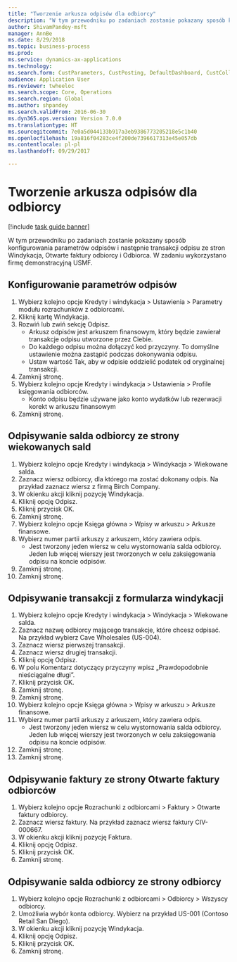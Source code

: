 ```yaml
--- 
title: "Tworzenie arkusza odpisów dla odbiorcy"
description: "W tym przewodniku po zadaniach zostanie pokazany sposób konfigurowania parametrów odpisów i następnie transakcji odpisu ze stron Windykacja, Otwarte faktury odbiorcy i Odbiorca."
author: ShivamPandey-msft
manager: AnnBe
ms.date: 8/29/2018
ms.topic: business-process
ms.prod: 
ms.service: dynamics-ax-applications
ms.technology: 
ms.search.form: CustParameters, CustPosting, DefaultDashboard, CustCollectionsPoolsListPage, CustWriteOff, LedgerJournalTable, LedgerJournalTransDaily, CustCollections, CustOpenInvoicesListPage, CustTable
audience: Application User
ms.reviewer: twheeloc
ms.search.scope: Core, Operations
ms.search.region: Global
ms.author: shpandey
ms.search.validFrom: 2016-06-30
ms.dyn365.ops.version: Version 7.0.0
ms.translationtype: HT
ms.sourcegitcommit: 7e0a5d044133b917a3eb9386773205218e5c1b40
ms.openlocfilehash: 19a816f04283ce4f200de7396617313e45e057db
ms.contentlocale: pl-pl
ms.lasthandoff: 09/29/2017

---
```

# <a name="create-a-write-off-journal-for-a-customer"></a>Tworzenie arkusza odpisów dla odbiorcy

[!include [task guide banner](../../includes/task-guide-banner.md)]

W tym przewodniku po zadaniach zostanie pokazany sposób konfigurowania parametrów odpisów i następnie transakcji odpisu ze stron Windykacja, Otwarte faktury odbiorcy i Odbiorca. W zadaniu wykorzystano firmę demonstracyjną USMF.


## <a name="set-up-the-write-off-parameters"></a>Konfigurowanie parametrów odpisów
1. Wybierz kolejno opcje Kredyty i windykacja > Ustawienia > Parametry modułu rozrachunków z odbiorcami.
2. Kliknij kartę Windykacja.
3. Rozwiń lub zwiń sekcję Odpisz.
    * Arkusz odpisów jest arkuszem finansowym, który będzie zawierał transakcje odpisu utworzone przez Ciebie.  
    * Do każdego odpisu można dołączyć kod przyczyny. To domyślne ustawienie można zastąpić podczas dokonywania odpisu.  
    * Ustaw wartość Tak, aby w odpisie oddzielić podatek od oryginalnej transakcji.  
4. Zamknij stronę.
5. Wybierz kolejno opcje Kredyty i windykacja > Ustawienia > Profile księgowania odbiorców.
    * Konto odpisu będzie używane jako konto wydatków lub rezerwacji korekt w arkuszu finansowym   
6. Zamknij stronę.

## <a name="write-off-a-customer-balance-from-the-aged-balances-page"></a>Odpisywanie salda odbiorcy ze strony wiekowanych sald
1. Wybierz kolejno opcje Kredyty i windykacja > Windykacja > Wiekowane salda.
2. Zaznacz wiersz odbiorcy, dla którego ma zostać dokonany odpis. Na przykład zaznacz wiersz z firmą Birch Company.
3. W okienku akcji kliknij pozycję Windykacja.
4. Kliknij opcję Odpisz.
5. Kliknij przycisk OK.
6. Zamknij stronę.
7. Wybierz kolejno opcje Księga główna > Wpisy w arkuszu > Arkusze finansowe.
8. Wybierz numer partii arkuszy z arkuszem, który zawiera odpis.
    * Jest tworzony jeden wiersz w celu wystornowania salda odbiorcy. Jeden lub więcej wierszy jest tworzonych w celu zaksięgowania odpisu na koncie odpisów.  
9. Zamknij stronę.
10. Zamknij stronę.

## <a name="write-off-transactions-from-the-collections-form"></a>Odpisywanie transakcji z formularza windykacji
1. Wybierz kolejno opcje Kredyty i windykacja > Windykacja > Wiekowane salda.
2. Zaznacz nazwę odbiorcy mającego transakcje, które chcesz odpisać. Na przykład wybierz Cave Wholesales (US-004).
3. Zaznacz wiersz pierwszej transakcji.
4. Zaznacz wiersz drugiej transakcji.
5. Kliknij opcję Odpisz.
6. W polu Komentarz dotyczący przyczyny wpisz „Prawdopodobnie nieściągalne długi”.
7. Kliknij przycisk OK.
8. Zamknij stronę.
9. Zamknij stronę.
10. Wybierz kolejno opcje Księga główna > Wpisy w arkuszu > Arkusze finansowe.
11. Wybierz numer partii arkuszy z arkuszem, który zawiera odpis.
    * Jest tworzony jeden wiersz w celu wystornowania salda odbiorcy. Jeden lub więcej wierszy jest tworzonych w celu zaksięgowania odpisu na koncie odpisów.  
12. Zamknij stronę.
13. Zamknij stronę.

## <a name="write-off-an-invoice-from-the-open-customers-invoices-page"></a>Odpisywanie faktury ze strony Otwarte faktury odbiorców
1. Wybierz kolejno opcje Rozrachunki z odbiorcami > Faktury > Otwarte faktury odbiorcy.
2. Zaznacz wiersz faktury. Na przykład zaznacz wiersz faktury CIV-000667.
3. W okienku akcji kliknij pozycję Faktura.
4. Kliknij opcję Odpisz.
5. Kliknij przycisk OK.
6. Zamknij stronę.

## <a name="write-off-a-customer-balance-from-the-customer-page"></a>Odpisywanie salda odbiorcy ze strony odbiorcy
1. Wybierz kolejno opcje Rozrachunki z odbiorcami > Odbiorcy > Wszyscy odbiorcy.
2. Umożliwia wybór konta odbiorcy. Wybierz na przykład US-001 (Contoso Retail San Diego).
3. W okienku akcji kliknij pozycję Windykacja.
4. Kliknij opcję Odpisz.
5. Kliknij przycisk OK.
6. Zamknij stronę.


